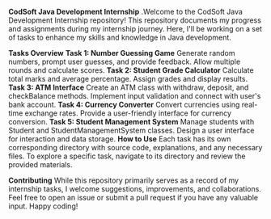 **CodSoft Java Development Internship**
.Welcome to the CodSoft Java Development Internship repository! This repository documents my progress and assignments during my internship journey. Here, I'll be working on a set of tasks to enhance my skills and knowledge in Java development.

**Tasks Overview**
**Task 1: Number Guessing Game**
Generate random numbers, prompt user guesses, and provide feedback.
Allow multiple rounds and calculate scores.
**Task 2: Student Grade Calculator**
Calculate total marks and average percentage.
Assign grades and display results.
**Task 3: ATM Interface**
Create an ATM class with withdraw, deposit, and checkBalance methods.
Implement input validation and connect with user's bank account.
**Task 4: Currency Converter**
Convert currencies using real-time exchange rates.
Provide a user-friendly interface for currency conversion.
**Task 5: Student Management System**
Manage students with Student and StudentManagementSystem classes.
Design a user interface for interaction and data storage.
**How to Use**
Each task has its own corresponding directory with source code, explanations, and any necessary files. To explore a specific task, navigate to its directory and review the provided materials.

**Contributing**
While this repository primarily serves as a record of my internship tasks, I welcome suggestions, improvements, and collaborations. Feel free to open an issue or submit a pull request if you have any valuable input.
Happy coding!
